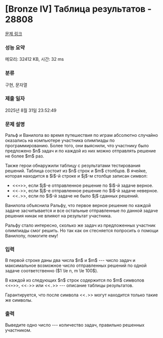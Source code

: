 # [Bronze IV] Таблица результатов - 28808 

[문제 링크](https://www.acmicpc.net/problem/28808) 

### 성능 요약

메모리: 32412 KB, 시간: 32 ms

### 분류

구현, 문자열

### 제출 일자

2025년 8월 31일 23:52:49

### 문제 설명

<p>Ральф и Ванилопа во время путешествия по играм абсолютно случайно оказались на компьютере участника олимпиады по программированию. Более того, они выяснили, что участнику было предложено $n$ задач и по каждой из них можно отправлять решение не более $m$ раз.</p>

<p>Также герои обнаружили таблицу с результатами тестирования решений. Таблица состоит из $n$ строк и $m$ столбцов. В ячейке, которая находится в $i$-й строке и $j$-м столбце записан символ:</p>

<ul>
	<li><<<code>+</code>>>, если $j$-е отправленное решение по $i$-й задаче верное.</li>
	<li><<<code>-</code>>>, если $j$-е отправленное решение по $i$-й задаче неверное.</li>
	<li><<<code>.</code>>>, если по $i$-й задаче не было $j$ сданных решений.</li>
</ul>

<p>Ванилопа объяснила Ральфу, что первое верное решение по каждой задаче засчитывается и все остальные отправленные по данной задаче решения никак не влияют на результат участника.</p>

<p>Ральфу стало интересно, сколько же задач из предложенных участник олимпиады смог решить. Но так как он стесняется попросить о помощи Ванилопу, помогите ему!</p>

### 입력 

 <p>В первой строке даны два числа $n$ и $m$ --- число задач и максимальное возможное число отправленных решений по одной задаче соответственно ($1 \le n, m \le 100$).</p>

<p>В каждой из следующих $n$ строк содержится по $m$ символов <<<code>+</code>>>, <<<code>-</code>>> или <<<code>.</code>>> --- описание таблицы результатов.</p>

<p>Гарантируется, что после символа <<<code>.</code>>> могут находится только такие же символы.</p>

### 출력 

 <p>Выведите одно число --- количество задач, правильно решенных участником.</p>


